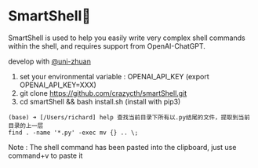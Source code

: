 # SmartShell💊

SmartShell is used to help you easily write very complex shell commands within the shell, and requires support from OpenAI-ChatGPT.

develop with [@uni-zhuan](https://github.com/uni-zhuan)

1. set your environmental variable : OPENAI_API_KEY (export OPENAI_API_KEY=XXX)
2. git clone https://github.com/crazycth/smartShell.git
3. cd smartShell && bash install.sh (install with pip3)

```
(base) ➜ [/Users/richard] help 查找当前目录下所有以.py结尾的文件，提取到当前目录的上一层
find . -name '*.py' -exec mv {} .. \;
```

Note : The shell command has been pasted into the clipboard, just use command+v to paste it
